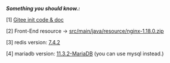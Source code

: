 ___Something you should know.:___

  [1] [Gitee init code & doc](https://gitee.com/itxinfei/hm-dianping)
  
  [2] Front-End resource -> [src/main/java/resource/nginx-1.18.0.zip](https://github.com/ncuxie/hmdp-redis/tree/master/src/main/resources)

  [3] redis version: [7.4.2](https://download.redis.io/releases/redis-7.2.4.tar.gz)

  [4] mariadb version: [11.3.2-MariaDB](https://mariadb.org/download/?t=mariadb&p=mariadb&r=11.4.2&os=windows&cpu=x86_64&pkg=msi&mirror=xtom_fre) (you can use mysql instead.)
